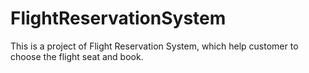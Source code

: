 # FlightReservationSystem
This is a project of Flight Reservation System, which help customer to choose the flight seat and book.
